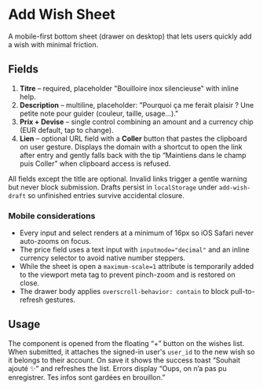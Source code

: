# Add Wish Sheet

A mobile-first bottom sheet (drawer on desktop) that lets users quickly add a wish with minimal friction.

## Fields
1. **Titre** – required, placeholder "Bouilloire inox silencieuse" with inline help.
2. **Description** – multiline, placeholder: "Pourquoi ça me ferait plaisir ? Une petite note pour guider (couleur, taille, usage…)."
3. **Prix + Devise** – single control combining an amount and a currency chip (EUR default, tap to change).
4. **Lien** – optional URL field with a **Coller** button that pastes the clipboard on user gesture. Displays the domain with a shortcut to open the link after entry and gently falls back with the tip “Maintiens dans le champ puis Coller” when clipboard access is refused.

All fields except the title are optional. Invalid links trigger a gentle warning but never block submission. Drafts persist in `localStorage` under `add-wish-draft` so unfinished entries survive accidental closure.

### Mobile considerations
- Every input and select renders at a minimum of 16px so iOS Safari never auto-zooms on focus.
- The price field uses a text input with `inputmode="decimal"` and an inline currency selector to avoid native number steppers.
- While the sheet is open a `maximum-scale=1` attribute is temporarily added to the viewport meta tag to prevent pinch-zoom and is restored on close.
- The drawer body applies `overscroll-behavior: contain` to block pull-to-refresh gestures.

## Usage
The component is opened from the floating “+” button on the wishes list. When submitted, it attaches the signed-in user's `user_id` to the new wish so it belongs to their account. On save it shows the success toast “Souhait ajouté ✨” and refreshes the list. Errors display “Oups, on n’a pas pu enregistrer. Tes infos sont gardées en brouillon.”

